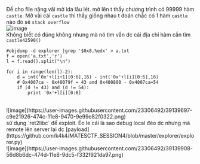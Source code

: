 
Đề cho file nặng vãi mở ida lâu lét. mở lên t thấy chương trình có 99999 hàm `castle`. Mở vài cái `castle` thì thấy giống nhau t đoán chắc có 1 hàm `castle` nào đó sẽ `stack overflow`  </br>
![image](https://user-images.githubusercontent.com/23306492/39139114-4c9a1eec-474b-11e8-9735-6d04c19d7f5e.png)</br>Không biết có đúng không nhưng mà nó tìm vẫn dc cái địa chỉ hàm cần tìm `castle42590()` </br>
```
#objdump -d explorer |grep '$0x8,%edx' > a.txt
f = open('a.txt','r')
l = f.read().split("\n")

for i in range(len(l)-2):
	d = int('0x'+l[i+1][0:6],16) - int('0x'+l[i][0:6],16)
	# 0x4007ca - 0x40079f = 43 and 0x400800 - 0x4007ca=54
	if (d != 43) and (d != 54):
		print '0x'+l[i][0:6]
```
</br>
![image](https://user-images.githubusercontent.com/23306492/39139697-c9e21926-474c-11e8-9470-9e99e82f0322.png)
</br> sử dụng `ret2libc` để exploit. Éo le cái là sao debug local đéo dc nhưng mà remote lên server lại dc [payload](https://github.com/k4k4/MATESCTF_SESSION4/blob/master/explorer/explorer.py)</br>
![image](https://user-images.githubusercontent.com/23306492/39139908-56d8b6dc-474d-11e8-9dc5-f332f921da97.png)



